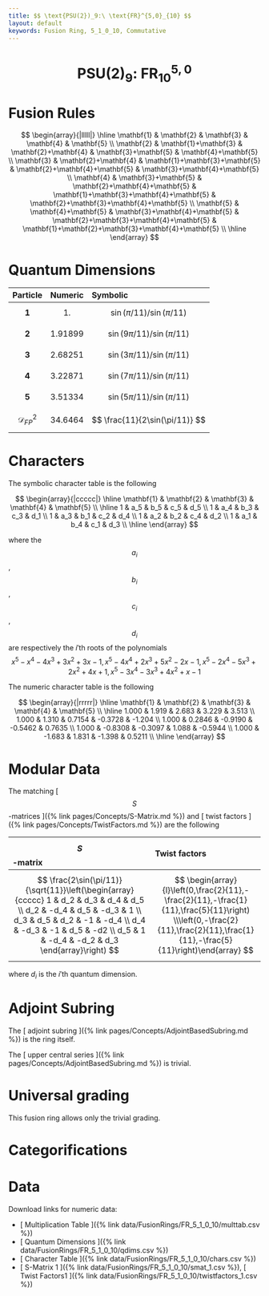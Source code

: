 ```yaml
---
title: $$ \text{PSU(2})_9:\ \text{FR}^{5,0}_{10} $$
layout: default
keywords: Fusion Ring, 5_1_0_10, Commutative
---
```

# $$ \text{PSU(2})_9:\ \text{FR}^{5,0}_{10} $$


# Fusion Rules

$$
\begin{array}{|lllll|}
\hline
 \mathbf{1} & \mathbf{2} & \mathbf{3} & \mathbf{4} & \mathbf{5} \\
 \mathbf{2} & \mathbf{1}+\mathbf{3} & \mathbf{2}+\mathbf{4} & \mathbf{3}+\mathbf{5} & \mathbf{4}+\mathbf{5} \\
 \mathbf{3} & \mathbf{2}+\mathbf{4} & \mathbf{1}+\mathbf{3}+\mathbf{5} & \mathbf{2}+\mathbf{4}+\mathbf{5} & \mathbf{3}+\mathbf{4}+\mathbf{5} \\
 \mathbf{4} & \mathbf{3}+\mathbf{5} & \mathbf{2}+\mathbf{4}+\mathbf{5} & \mathbf{1}+\mathbf{3}+\mathbf{4}+\mathbf{5} & \mathbf{2}+\mathbf{3}+\mathbf{4}+\mathbf{5} \\
 \mathbf{5} & \mathbf{4}+\mathbf{5} & \mathbf{3}+\mathbf{4}+\mathbf{5} & \mathbf{2}+\mathbf{3}+\mathbf{4}+\mathbf{5} & \mathbf{1}+\mathbf{2}+\mathbf{3}+\mathbf{4}+\mathbf{5} \\
\hline
\end{array}
$$

# Quantum Dimensions

| Particle | Numeric | Symbolic |
| :------ | :------ | :------ |
| $$ \mathbf{1} $$ | $$ 1. $$ | $$ \sin(\pi/11)/\sin(\pi/11) $$ |
| $$ \mathbf{2} $$ | $$ 1.91899 $$ | $$ \sin(9\pi/11)/\sin(\pi/11) $$ |
| $$ \mathbf{3} $$ | $$ 2.68251 $$ | $$ \sin(3\pi/11)/\sin(\pi/11) $$ |
| $$ \mathbf{4} $$ | $$ 3.22871 $$ | $$ \sin(7\pi/11)/\sin(\pi/11) $$ |
| $$ \mathbf{5} $$ | $$ 3.51334 $$ | $$ \sin(5\pi/11)/\sin(\pi/11) $$ |
| $$ \mathcal{D}_{FP}^2 $$ | $$ 34.6464 $$ | $$ \frac{11}{2\sin(\pi/11)} $$ |

# Characters

The symbolic character table is the following

$$
\begin{array}{|ccccc|}
\hline
 \mathbf{1} & \mathbf{2} & \mathbf{3} & \mathbf{4} & \mathbf{5} \\
\hline
 1 & a_5 & b_5 & c_5 & d_5 \\
 1 & a_4 & b_3 & c_3 & d_1 \\
 1 & a_3 & b_1 & c_2 & d_4 \\
 1 & a_2 & b_2 & c_4 & d_2 \\
 1 & a_1 & b_4 & c_1 & d_3 \\
\hline
\end{array}
$$

where the $$a_i$$, $$b_i$$, $$c_i$$, $$d_i$$ are respectively the $i'$th roots of the polynomials $$x^5-x^4-4 x^3+3 x^2+3 x-1, x^5-4 x^4+2 x^3+5 x^2-2 x-1, x^5-2 x^4-5 x^3+2 x^2+4 x+1, x^5-3 x^4-3 x^3+4 x^2+x-1$$

The numeric character table is the following

$$
\begin{array}{|rrrrr|}
\hline
 \mathbf{1} & \mathbf{2} & \mathbf{3} & \mathbf{4} & \mathbf{5} \\
\hline
 1.000 & 1.919 & 2.683 & 3.229 & 3.513 \\
 1.000 & 1.310 & 0.7154 & -0.3728 & -1.204 \\
 1.000 & 0.2846 & -0.9190 & -0.5462 & 0.7635 \\
 1.000 & -0.8308 & -0.3097 & 1.088 & -0.5944 \\
 1.000 & -1.683 & 1.831 & -1.398 & 0.5211 \\
\hline
\end{array}
$$

# Modular Data

The matching [ $$ S $$-matrices ]({% link pages/Concepts/S-Matrix.md %}) and [ twist factors ]({% link pages/Concepts/TwistFactors.md %}) are the following

| $$ S $$-matrix | Twist factors |
| :------ | :------ |
| $$ \frac{2\sin(\pi/11)}{\sqrt{11}}\left(\begin{array}{ccccc} 1 & d_2 & d_3 & d_4 & d_5 \\ d_2 & -d_4 & d_5 & -d_3 & 1 \\ d_3 & d_5 & d_2 & -1 & -d_4 \\ d_4 & -d_3 & -1 & d_5 & -d2 \\ d_5 & 1 & -d_4 & -d_2 & d_3 \end{array}\right) $$ | $$ \begin{array}{l}\left(0,\frac{2}{11},-\frac{2}{11},-\frac{1}{11},\frac{5}{11}\right) \\\left(0,-\frac{2}{11},\frac{2}{11},\frac{1}{11},-\frac{5}{11}\right)\end{array} $$ |

where $d_i$ is the $i'$th quantum dimension.
# Adjoint Subring

The [ adjoint subring ]({% link pages/Concepts/AdjointBasedSubring.md %}) is the ring itself.

The [ upper central series ]({% link pages/Concepts/AdjointBasedSubring.md %}) is trivial.

# Universal grading

This fusion ring allows only the trivial grading.

# Categorifications



# Data

Download links for numeric data:

* [ Multiplication Table ]({% link data/FusionRings/FR_5_1_0_10/multtab.csv %})
* [ Quantum Dimensions ]({% link data/FusionRings/FR_5_1_0_10/qdims.csv %})
* [ Character Table ]({% link data/FusionRings/FR_5_1_0_10/chars.csv %})
* [ S-Matrix 1 ]({% link data/FusionRings/FR_5_1_0_10/smat_1.csv %}), [ Twist Factors1 ]({% link data/FusionRings/FR_5_1_0_10/twistfactors_1.csv %})
